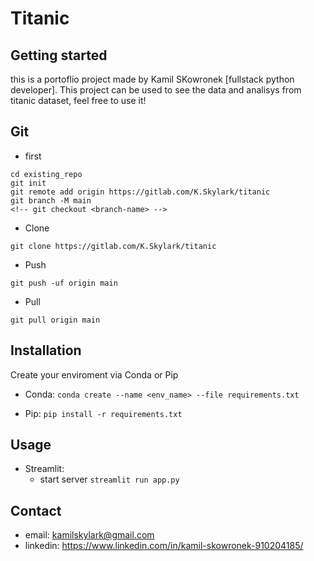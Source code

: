 # Titanic



## Getting started

this is a portoflio project made by Kamil SKowronek [fullstack python developer].
This project can be used to see the data and analisys from titanic dataset, feel free to use it!




## Git 
-   first
```
cd existing_repo
git init
git remote add origin https://gitlab.com/K.Skylark/titanic
git branch -M main
<!-- git checkout <branch-name> -->
```

-   Clone
```
git clone https://gitlab.com/K.Skylark/titanic
```

-   Push
```
git push -uf origin main
```

-   Pull
```
git pull origin main
```


## Installation
Create your enviroment via Conda or Pip

- Conda:
    ```conda create --name <env_name> --file requirements.txt```

- Pip:
    ```pip install -r requirements.txt```

## Usage
- Streamlit:
    - start server ``` streamlit run app.py ```


## Contact
- email: kamilskylark@gmail.com
- linkedin: https://www.linkedin.com/in/kamil-skowronek-910204185/
